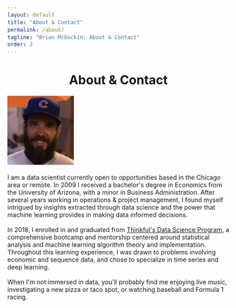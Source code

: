 ```yaml
---
layout: default
title: "About & Contact"
permalink: /about/
tagline: "Brian McGuckin: About & Contact"
order: 2
---
```

<head>
<h1 style="text-align:center">About & Contact</h1>
<link rel="stylesheet" href="https://use.fontawesome.com/releases/v5.4.2/css/all.css">
</head>

<body>
<img src="https://raw.githubusercontent.com/brianmcguckin/brianmcguckin.github.io/master/images/brian.png" width="30%" style="align:middle"><br>
<br>
I am a data scientist currently open to opportunities based in the Chicago area or remote. In 2009 I received a bachelor's degree in Economics from the University of Arizona, with a minor in Business Administration. After several years working in operations & project management, I found myself intrigued by insights extracted through data science and the power that machine learning provides in making data informed decisions.<br>
<br>
In 2018, I enrolled in and graduated from <a href="https://www.thinkful.com/bootcamp/data-science/flexible/#specializations">Thinkful's Data Science Program</a>, a comprehensive bootcamp and mentorship centered around statistical analysis and machine learning algorithm theory and implementation. Throughout this learning experience, I was drawn to problems involving economic and sequence data, and chose to specialize in time series and deep learning.<br>
<br>
When I'm not immersed in data, you'll probably find me enjoying live music, investigating a new pizza or taco spot, or watching baseball and Formula 1 racing.<br>
<br>
<a href="https://github.com/brianmcguckin">
  <i class="fab fa-github" style="font-size:36px;color:black"></i>
</a>

<a href="https://www.linkedin.com/in/bmcguckin/">
  <i class="fab fa-linkedin" style="font-size:36px;color:#0077B5"></i>
</a>

<a href="https://angel.co/brianmcguckin">
  <i class="fab fa-angellist" style="font-size:36px;color:black"></i>
</a>

<a href="mailto:bmcguckin87@gmail.com">
  <i class="fas fa-envelope" style="font-size:36px;color:#dd4b39"></i>
</a>
<br>
</body>
